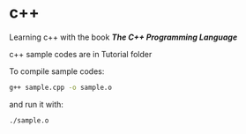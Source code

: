 # c++

Learning c++ with the book ***The C++ Programming Language***

c++ sample codes are in Tutorial folder

To compile sample codes:
```bash
g++ sample.cpp -o sample.o
```

and run it with:
```bash
./sample.o
```
